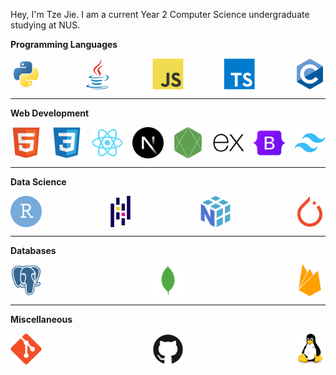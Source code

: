 Hey, I'm Tze Jie. I am a current Year 2 Computer Science undergraduate studying at NUS.

**Programming Languages**
<div style="display: flex; justify-content: space-between;">
  <img src="https://github.com/devicons/devicon/blob/master/icons/python/python-original.svg" alt="Python" width="50" />
  <img src="https://raw.githubusercontent.com/devicons/devicon/master/icons/java/java-original.svg" alt="Java" width="50" />
  <img src="https://raw.githubusercontent.com/devicons/devicon/master/icons/javascript/javascript-original.svg" alt="JavaScript" width="50" />
  <img src="https://github.com/devicons/devicon/blob/master/icons/typescript/typescript-plain.svg" alt="TypeScript" width="50" />
  <img src="https://github.com/devicons/devicon/blob/master/icons/c/c-original.svg" alt="C" width="50" />
</div>

---

**Web Development**
<div style="display: flex; justify-content: space-between;">
  <img src="https://github.com/devicons/devicon/blob/master/icons/html5/html5-original.svg" alt="HTML5" width="50" />
  <img src="https://github.com/devicons/devicon/blob/master/icons/css3/css3-original.svg" alt="CSS" width="50" />
  <img src="https://github.com/devicons/devicon/blob/master/icons/react/react-original.svg" alt="React" width="50" />
  <img src="https://github.com/devicons/devicon/blob/master/icons/nextjs/nextjs-original.svg" alt="Nextjs" width="50" />
  <img src="https://github.com/devicons/devicon/blob/master/icons/nodejs/nodejs-plain.svg" alt="Nodejs" width="50" />
  <img src="https://github.com/devicons/devicon/blob/master/icons/express/express-original.svg" alt="Expressjs" width="50" />
  <img src="https://github.com/devicons/devicon/blob/master/icons/bootstrap/bootstrap-original.svg" alt="Bootstrap" width="50">
  <img src="https://github.com/devicons/devicon/blob/master/icons/tailwindcss/tailwindcss-original.svg" alt="Tailwind" width="50">
</div>

---

**Data Science**
<div style="display: flex; justify-content: space-between;">
  <img src="https://github.com/devicons/devicon/blob/master/icons/rstudio/rstudio-original.svg" alt="Rstudio" width="50" />
  <img src="https://github.com/devicons/devicon/blob/master/icons/pandas/pandas-original.svg" alt="Pandas" width="50" />
  <img src="https://github.com/devicons/devicon/blob/master/icons/numpy/numpy-original.svg" alt="Numpy" width="50" />
  <img src="https://github.com/devicons/devicon/blob/master/icons/pytorch/pytorch-original.svg" alt="Pytorch" width="50" />
</div>

---

**Databases**
<div style="display: flex; justify-content: space-between;">
  <img src="https://github.com/devicons/devicon/blob/master/icons/postgresql/postgresql-plain.svg" alt="PostgreSQL" width="50" />
  <img src="https://github.com/devicons/devicon/blob/master/icons/mongodb/mongodb-plain.svg" alt="MongoDB" width="50" />
  <img src="https://github.com/devicons/devicon/blob/master/icons/firebase/firebase-plain.svg" alt="Firebase" width="50" />
</div>

---

**Miscellaneous**
<div style="display: flex; justify-content: space-between;">
  <img src="https://github.com/devicons/devicon/blob/master/icons/git/git-original.svg" alt="Git" width="50" />
  <img src="https://github.com/devicons/devicon/blob/master/icons/github/github-original.svg" alt="Github" width="50" />
  <img src="https://github.com/devicons/devicon/blob/master/icons/linux/linux-original.svg" alt="Linux" width="50" />
</div>


<!--START_SECTION:waka-->
<!--END_SECTION:waka-->